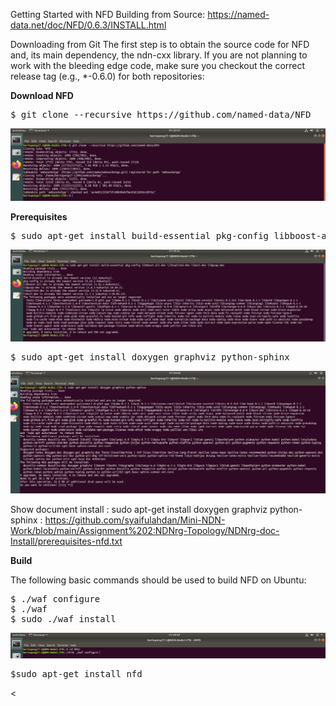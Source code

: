 Getting Started with NFD Building from Source: https://named-data.net/doc/NFD/0.6.3/INSTALL.html

Downloading from Git
The first step is to obtain the source code for NFD and, its main dependency, the ndn-cxx library. If you are not planning to work with the bleeding edge code, make sure you checkout the correct release tag (e.g., *-0.6.0) for both repositories:


**Download NFD**
<pre>
$ git clone --recursive https://github.com/named-data/NFD
</pre>


![alt tag](https://github.com/syaifulahdan/Mini-NDN-Work/blob/main/Assignment%202:NDNrg-Topology/NDNrg-Image/gitclonenfd.png)

**Prerequisites**

<pre>
$ sudo apt-get install build-essential pkg-config libboost-all-dev \libsqlite3-dev libssl-dev libpcap-dev
</pre>
![alt tag](https://github.com/syaifulahdan/Mini-NDN-Work/blob/main/Assignment%202:NDNrg-Topology/NDNrg-Image/nfdprequisit.png)


<pre>
$ sudo apt-get install doxygen graphviz python-sphinx
</pre>

![alt tag](https://github.com/syaifulahdan/Mini-NDN-Work/blob/main/Assignment%202:NDNrg-Topology/NDNrg-Image/prequisit2nfd.png)

Show document install : sudo apt-get install doxygen graphviz python-sphinx : https://github.com/syaifulahdan/Mini-NDN-Work/blob/main/Assignment%202:NDNrg-Topology/NDNrg-doc-Install/prerequisites-nfd.txt


**Build**

The following basic commands should be used to build NFD on Ubuntu:
<pre>
$ ./waf configure
$ ./waf
$ sudo ./waf install
</pre>

![alt tag](https://github.com/syaifulahdan/Mini-NDN-Work/blob/main/Assignment%202:NDNrg-Topology/NDNrg-Image/waf-configure-nfd.png)

<pre>
$sudo apt-get install nfd
</pre>


<

